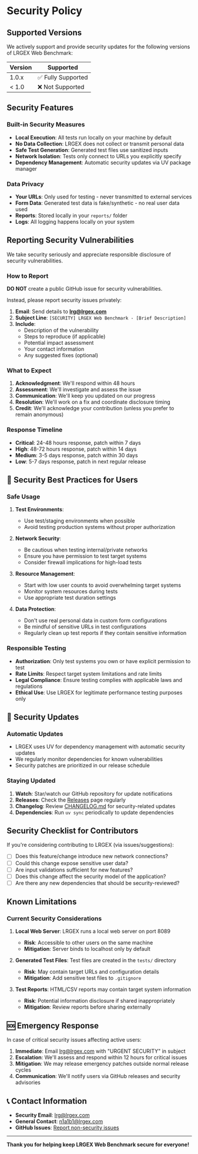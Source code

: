 # Security Policy

## Supported Versions

We actively support and provide security updates for the following versions of LRGEX Web Benchmark:

| Version | Supported          |
| ------- | ------------------ |
| 1.0.x   | ✅ Fully Supported |
| < 1.0   | ❌ Not Supported   |

## Security Features

### Built-in Security Measures

- **Local Execution**: All tests run locally on your machine by default
- **No Data Collection**: LRGEX does not collect or transmit personal data
- **Safe Test Generation**: Generated test files use sanitized inputs
- **Network Isolation**: Tests only connect to URLs you explicitly specify
- **Dependency Management**: Automatic security updates via UV package manager

### Data Privacy

- **Your URLs**: Only used for testing - never transmitted to external services
- **Form Data**: Generated test data is fake/synthetic - no real user data used
- **Reports**: Stored locally in your `reports/` folder
- **Logs**: All logging happens locally on your system

## Reporting Security Vulnerabilities

We take security seriously and appreciate responsible disclosure of security vulnerabilities.

### How to Report

**DO NOT** create a public GitHub issue for security vulnerabilities.

Instead, please report security issues privately:

1. **Email**: Send details to **lrg@lrgex.com**
2. **Subject Line**: `[SECURITY] LRGEX Web Benchmark - [Brief Description]`
3. **Include**:
   - Description of the vulnerability
   - Steps to reproduce (if applicable)
   - Potential impact assessment
   - Your contact information
   - Any suggested fixes (optional)

### What to Expect

1. **Acknowledgment**: We'll respond within 48 hours
2. **Assessment**: We'll investigate and assess the issue
3. **Communication**: We'll keep you updated on our progress
4. **Resolution**: We'll work on a fix and coordinate disclosure timing
5. **Credit**: We'll acknowledge your contribution (unless you prefer to remain anonymous)

### Response Timeline

- **Critical**: 24-48 hours response, patch within 7 days
- **High**: 48-72 hours response, patch within 14 days
- **Medium**: 3-5 days response, patch within 30 days
- **Low**: 5-7 days response, patch in next regular release

## 🔐 Security Best Practices for Users

### Safe Usage

1. **Test Environments**:

   - Use test/staging environments when possible
   - Avoid testing production systems without proper authorization

2. **Network Security**:

   - Be cautious when testing internal/private networks
   - Ensure you have permission to test target systems
   - Consider firewall implications for high-load tests

3. **Resource Management**:

   - Start with low user counts to avoid overwhelming target systems
   - Monitor system resources during tests
   - Use appropriate test duration settings

4. **Data Protection**:
   - Don't use real personal data in custom form configurations
   - Be mindful of sensitive URLs in test configurations
   - Regularly clean up test reports if they contain sensitive information

### Responsible Testing

- **Authorization**: Only test systems you own or have explicit permission to test
- **Rate Limits**: Respect target system limitations and rate limits
- **Legal Compliance**: Ensure testing complies with applicable laws and regulations
- **Ethical Use**: Use LRGEX for legitimate performance testing purposes only

## 🔄 Security Updates

### Automatic Updates

- LRGEX uses UV for dependency management with automatic security updates
- We regularly monitor dependencies for known vulnerabilities
- Security patches are prioritized in our release schedule

### Staying Updated

1. **Watch**: Star/watch our GitHub repository for update notifications
2. **Releases**: Check the [Releases](https://github.com/LRGEX/LRGEX-Web-Benchmark/releases) page regularly
3. **Changelog**: Review [CHANGELOG.md](CHANGELOG.md) for security-related updates
4. **Dependencies**: Run `uv sync` periodically to update dependencies

## Security Checklist for Contributors

If you're considering contributing to LRGEX (via issues/suggestions):

- [ ] Does this feature/change introduce new network connections?
- [ ] Could this change expose sensitive user data?
- [ ] Are input validations sufficient for new features?
- [ ] Does this change affect the security model of the application?
- [ ] Are there any new dependencies that should be security-reviewed?

## Known Limitations

### Current Security Considerations

1. **Local Web Server**: LRGEX runs a local web server on port 8089

   - **Risk**: Accessible to other users on the same machine
   - **Mitigation**: Server binds to localhost only by default

2. **Generated Test Files**: Test files are created in the `tests/` directory

   - **Risk**: May contain target URLs and configuration details
   - **Mitigation**: Add sensitive test files to `.gitignore`

3. **Test Reports**: HTML/CSV reports may contain target system information
   - **Risk**: Potential information disclosure if shared inappropriately
   - **Mitigation**: Review reports before sharing externally

## 🆘 Emergency Response

In case of critical security issues affecting active users:

1. **Immediate**: Email lrg@lrgex.com with "URGENT SECURITY" in subject
2. **Escalation**: We'll assess and respond within 12 hours for critical issues
3. **Mitigation**: We may release emergency patches outside normal release cycles
4. **Communication**: We'll notify users via GitHub releases and security advisories

## 📞 Contact Information

- **Security Email**: lrg@lrgex.com
- **General Contact**: n1a1b1@lrgex.com
- **GitHub Issues**: [Report non-security issues](https://github.com/LRGEX/LRGEX-Web-Benchmark/issues)

---

**Thank you for helping keep LRGEX Web Benchmark secure for everyone!**
